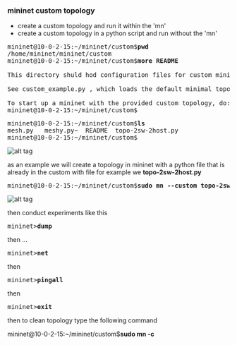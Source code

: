 ### mininet custom topology

-  create a custom topology and run it within the 'mn'
-  create a custom topology in a python script and run without the 'mn'
  

<pre>
mininet@10-0-2-15:~/mininet/custom$<b>pwd</b>
/home/mininet/mininet/custom
mininet@10-0-2-15:~/mininet/custom$<b>more README</b>

This directory shuld hod configuration files for custom mininets.

See custom_example.py , which loads the default minimal topology. THe advantage of defining a mininet in a separate file is that you then use the --custom option in mn to run the CLI or specific test with it.

To start up a mininet with the provided custom topology, do: <b> sudo mn --custom custom_example.py  --topo mytopo</b>
mininet@10-0-2-15:~/mininet/custom$
</pre>


<pre>
mininet@10-0-2-15:~/mininet/custom$<b>ls</b>
mesh.py   meshy.py~  README  topo-2sw-2host.py
mininet@10-0-2-15:~/mininet/custom$
</pre>
![alt tag](https://github.com/syaifulahdan/mininet/blob/master/VirtualBox_Mini_27_03_2016_22_14_51.PNG)

as an example we will create a topology in mininet with a python file that is already in the custom with file
for example we <b>topo-2sw-2host.py</b>
<pre>
mininet@10-0-2-15:~/mininet/custom$<b>sudo mn --custom topo-2sw-2host.py --topo my topo --controller=remote,ip=10.0.2.15</b>
</pre>

![alt tag](https://github.com/syaifulahdan/mininet/blob/master/VirtualBox_Mini_27_03_2016_22_14_51x.PNG)

then conduct experiments like this
<pre>
mininet><b>dump</b>
</pre>

then ...

<pre>
mininet><b>net</b>
</pre>

then

<pre>
mininet><b>pingall</b>
</pre>
then
<pre>
mininet><b>exit</b>
</pre>

then to clean topology type the following command

mininet@10-0-2-15:~/mininet/custom$<b>sudo mn -c</b>
